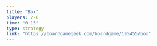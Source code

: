 ```yaml
---
title: "Box"
players: 2-6
time: "0:15"
type: strategy
link: "https://boardgamegeek.com/boardgame/195455/box"
---
```

